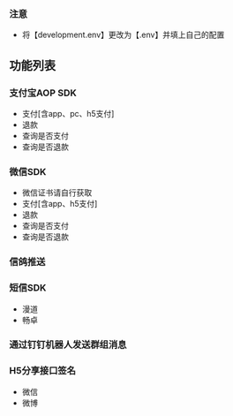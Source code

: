 ### 注意
* 将【development.env】更改为【.env】并填上自己的配置

## 功能列表
### 支付宝AOP SDK
* 支付[含app、pc、h5支付]
* 退款
* 查询是否支付
* 查询是否退款

### 微信SDK
* 微信证书请自行获取
* 支付[含app、h5支付]
* 退款
* 查询是否支付
* 查询是否退款

### 信鸽推送

### 短信SDK 
* 漫道
* 畅卓

### 通过钉钉机器人发送群组消息

### H5分享接口签名
* 微信
* 微博

